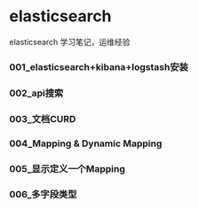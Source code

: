 # elasticsearch
elasticsearch 学习笔记，运维经验

### 001_elasticsearch+kibana+logstash安装
### 002_api搜索
### 003_文档CURD
### 004_Mapping & Dynamic Mapping
### 005_显示定义一个Mapping
### 006_多字段类型